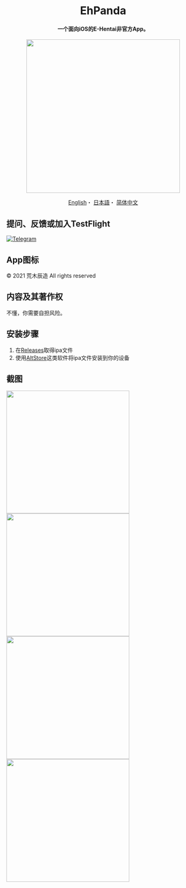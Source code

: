 <h1 align="center">EhPanda</h1>

<h4 align="center">一个面向iOS的E-Hentai非官方App。</h4>

<p align="center">
<img src="https://user-images.githubusercontent.com/31207151/105609404-0acbff00-5de4-11eb-9e88-f3c6e0ba9d44.png" width="400"></img>
</p>

<p align="center">
  <a href="/README.md">English</a>・
  <a href="/README.jpn.md">日本語</a>・
  <a href="/README.chs.md">简体中文</a>
</p>

## 提问、反馈或加入TestFlight
[![Telegram](https://img.shields.io/badge/chat-Telegram-blue.svg)](https://t.me/ehpanda)

## App图标
© 2021 荒木辰造 All rights reserved

## 内容及其著作权
不懂，你需要自担风险。

## 安装步骤
1. 在[Releases](https://github.com/arakitatsuzou/EhPanda/releases)取得ipa文件
2. 使用[AltStore](https://altstore.io)这类软件将ipa文件安装到你的设备

## 截图
<img src="https://user-images.githubusercontent.com/31207151/110205765-f08e4200-7eb4-11eb-9a40-d636828212ce.JPG" width="320"><img src="https://user-images.githubusercontent.com/31207151/110205776-f7b55000-7eb4-11eb-8286-8f37c32cb22c.JPG" width="320"><img src="https://user-images.githubusercontent.com/31207151/110205778-fbe16d80-7eb4-11eb-9301-c9c99cf39030.JPG" width="320"><img src="https://user-images.githubusercontent.com/31207151/110205780-fedc5e00-7eb4-11eb-84db-b41d2ee4be8e.JPG" width="320">
